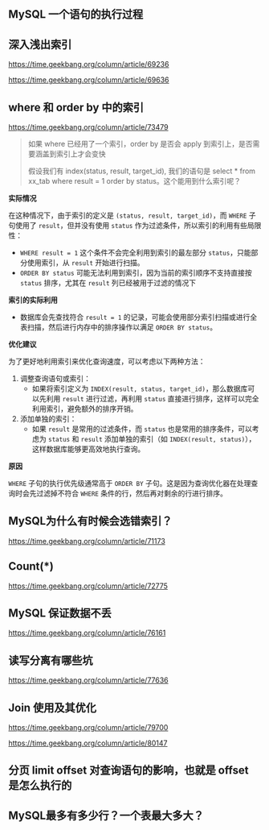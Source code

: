 

## MySQL 一个语句的执行过程



## 深入浅出索引

https://time.geekbang.org/column/article/69236

https://time.geekbang.org/column/article/69636

## where 和 order by 中的索引

https://time.geekbang.org/column/article/73479

> 如果 where 已经用了一个索引，order by 是否会 apply 到索引上，是否需要涵盖到索引上才会变快
>
> 假设我们有 index(status, result, target_id), 我们的语句是 select * from xx_tab where result = 1 order by  status。这个能用到什么索引呢？

**实际情况**

在这种情况下，由于索引的定义是 `(status, result, target_id)`，而 `WHERE` 子句使用了 `result`，但并没有使用 `status` 作为过滤条件，所以索引的利用有些局限性：

- `WHERE result = 1` 这个条件不会完全利用到索引的最左部分 `status`，只能部分使用索引，从 `result` 开始进行扫描。
- `ORDER BY status` 可能无法利用到索引，因为当前的索引顺序不支持直接按 `status` 排序，尤其在 `result` 列已经被用于过滤的情况下

**索引的实际利用**

- 数据库会先查找符合 `result = 1` 的记录，可能会使用部分索引扫描或进行全表扫描，然后进行内存中的排序操作以满足 `ORDER BY status`。

**优化建议**

为了更好地利用索引来优化查询速度，可以考虑以下两种方法：

1. 调整查询语句或索引：
   - 如果将索引定义为 `INDEX(result, status, target_id)`，那么数据库可以先利用 `result` 进行过滤，再利用 `status` 直接进行排序，这样可以完全利用索引，避免额外的排序开销。
2. 添加单独的索引：
   - 如果 `result` 是常用的过滤条件，而 `status` 也是常用的排序条件，可以考虑为 `status` 和 `result` 添加单独的索引（如 `INDEX(result, status)`），这样数据库能够更高效地执行查询。

**原因**

`WHERE` 子句的执行优先级通常高于 `ORDER BY` 子句。这是因为查询优化器在处理查询时会先过滤掉不符合 `WHERE` 条件的行，然后再对剩余的行进行排序。

## MySQL为什么有时候会选错索引？

https://time.geekbang.org/column/article/71173

## Count(*)

https://time.geekbang.org/column/article/72775

## MySQL 保证数据不丢

https://time.geekbang.org/column/article/76161

## 读写分离有哪些坑

https://time.geekbang.org/column/article/77636

## Join 使用及其优化

https://time.geekbang.org/column/article/79700

https://time.geekbang.org/column/article/80147

## 分页 limit offset 对查询语句的影响，也就是 offset 是怎么执行的



## MySQL最多有多少行？一个表最大多大？

